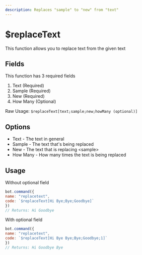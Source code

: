 ```yaml
---
description: Replaces "sample" to "new" from "text"
---
```


# $replaceText

This function allows you to replace text from the given text

## Fields

This function has 3 required fields

1. Text \(Required\)
2. Sample \(Required\)
3. New \(Required\)
4. How Many \(Optional\)

Raw Usage: `$replaceText[text;sample;new;howMany (optional)]`

## Options

* Text - The text in general
* Sample - The text that's being replaced
* New - The text that is replacing &lt;sample&gt;
* How Many - How many times the text is being replaced

## Usage

Without optional field

```javascript
bot.command({
name: "replacetext",
code: `$replaceText[Hi Bye;Bye;Goodbye]`
})
// Returns: Hi Goodbye
```

With optional field

```javascript
bot.command({
name: "replacetext",
code: `$replaceText[Hi Bye Bye;Bye;Goodbye;1]`
})
// Returns: Hi Goodbye Bye
```

